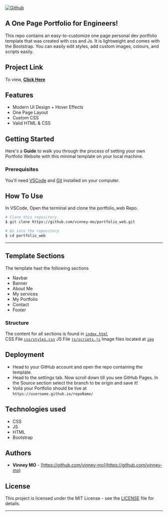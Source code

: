 
[![Github](https://img.shields.io/github/license/anilseervi/DevFolio?color=%2312c2e9&logo=github&style=for-the-badge)](https://github.com/AnilSeervi/DevFolio/blob/master/README.md)

## A One Page Portfolio for Engineers!
This repo contains an easy-to-customize one page personal dev portfolio template that was created with css and Js. It is lightweight and comes with the Bootstrap. You can easily edit styles, add custom images, colours, and scripts easily.


## Project Link
To view,  **[Click Here](https://vinney-mo.github.io/portfolio_web/)**

## Features

- Modern UI Design + Hover Effects
- One Page Layout
- Custom CSS
- Valid HTML & CSS

## Getting Started

Here's a **Guide** to walk you through the process of setting your own Portfolio Website with this minimal template on your local machine.

### Prerequisites

You'll need [VSCode](https://code.visualstudio.com/) and [Git](https://git-scm.com/) installed on your computer.

## How To Use

In VSCode, Open the terminal and clone the portfolio_web Repo.

```bash
# Clone this repository
$ git clone https://github.com/vinney-mo/portfolio_web.git

# Go into the repository
$ cd portfolio_web
```

---

## Template Sections
The template hast the following sections
- Navbar
- Banner
- About Me
- My services
- My Portfolio
- Contact
- Footer

### Structure

The content for all sections is found in [`index.html`](./index.html)\
CSS File [`css/styles.css`](.css/styles.css)
JS File [`js/scripts.js`](js/scripts.js)
Image files located at  [`img`](img)


## Deployment

- Head to your GitHub account and open the repo containing the template.
- Head to the settings tab. Now scroll down till you see GitHub Pages. In the Source section select the branch to be origin and save it!
- Voilà your Portfolio should be live at `https://username.github.io/repoName/`

## Technologies used

- CSS
- JS
- HTML
- Bootstrap

## Authors

- **Vinney MO** - [https://github.com/vinney-mo](https://github.com/vinney-mo)

## License

This project is licensed under the MIT License - see the [LICENSE](LICENSE.md) file for details.

---